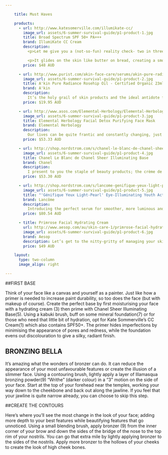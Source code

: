 ```yaml
---

    title: Must Haves

    products:
      - url: http://www.katesomerville.com/illumikate-cc/
        image_url: assets/6-summer-survival-guide/p1-product-1.jpg
        title: Broad Spectrum SPF 50+ PA+++
        brand: IllumiKate CC Cream
        description:
          <p>Let me give you a (not-so-fun) reality check- two in three Australians will be diagnosed with skin cancer. Thus, I present to you a lightweight alternative for those who detest the heavy feel of foundation, with the added benefits of hydration and SPF50+ which offers a greater level of protection. This tinted moisturiser is multifunctional as it instantly minimises the look of imperfections with colours designed to suit several skin tones.</p>

          <p>It glides on the skin like butter on bread, creating a smooth and supple effect, while known brightening agents Arbutin, Licorice Extract and Natural Amino Acids help improve the appearance of discolouration for more luminous skin.</p>
        price: $48 AUD

      - url: http://www.purist.com/akin-face-care/serums/akin-pure-radiance-certified-organic-rosehip-oil-23ml
        image_url: assets/6-summer-survival-guide/p1-product-2.jpg
        title: A'kin Pure Radiance Rosehip Oil - Certified Organic 23ml
        brand: A'kin
        description:
          It’s the holy grail of skin products and the ideal antidote for dry skin without dipping too much into your savings.  It provides a multi-purpose treatment for several issues. It not only restores moisture to dehydrated skin but reduces the signs of ageing and stretch marks through the use of omega 3, 6 and 9. It also contains Provitamin A and E, ensuring the skin is smooth whilst improving the appearance of scars and pimples and giving the skin that radiant glow we’re all aiming for.
        price: $19.95 AUD

      - url: http://www.asos.com/Elemental-Herbology/Elemental-Herbology-Facial-Detox-Purifying-Face-Mask-75ml/Prod/pgeproduct.aspx?iid=2219324&cid=15264&sh=0&pge=0&pgesize=36&sort=-1&clr=Purifying+face+mask
        image_url: assets/6-summer-survival-guide/p1-product-3.jpg
        title: Elemental Herbology Facial Detox Purifying Face Mask
        brand: Elemental Herbology
        description:
          Our lives can be quite frantic and constantly changing, just like our skin! The impact of differing seasons, changes in hormones and our way of living is reflected in the appearance and feel of our skin. Which is why the founder, Kristy Cimesa, has developed this mask to combat these issues and stop spots in their tracks! It’s designed to hydrate, repair, fight free radicals while rebalancing the skin. Containing a deep-cleansing formula of Manuka honey, aloe, fig extract, oat flour and Amazonian Clay, this mask helps to eliminate toxins from the surface while gently exfoliating blocked pores for a softer, radiant appearance. It contains the essential oils of eucalyptus, cedarwood, lavender and rosemary to help balance sebum production.
        price: $53.33 AUD

      - url: http://shop.nordstrom.com/s/chanel-le-blanc-de-chanel-sheer-illuminating-base/2967481
        image_url: assets/6-summer-survival-guide/p1-product-4.jpg
        title: Chanel Le Blanc de Chanel Sheer Illuminating Base
        brand: Chanel
        description:
          I present to you the staple of beauty products; the crème de la crème of makeup essentials. It’s quite surprising the amount of women that don’t use a primer or know it’s worth. So like the idea of waterproofing a pair of your black suede shoes to prolong its life, a primer does the same with makeup! This multi-tasking liquid ‘primes’ skin to set the makeup, while adding subtle contours and a natural dewy glow. This refreshing fluid keeps to its iconic subtle rose scent while smoothing away redness and the appearance of pores.
        price: $53.30 AUD

      - url: http://shop.nordstrom.com/s/lancome-genifique-yeux-light-pearl-eye-illuminating-youth-activating-concentrate/3354644?origin=keywordsearch-personalizedsort&contextualcategoryid=2375500&fashionColor=&resultback=0&cm_sp=personalizedsort-_-searchresults-_-1_0_A
        image_url: assets/6-summer-survival-guide/p1-product-5.jpg
        title: "'Génifique Yeux Light-Pearl' Eye-Illuminating Youth Activating Concentrate"
        brand: Lancôme
        description:
          Introducing the perfect serum for smoother, more luminous and younger looking eyes. This is Lancome’s first eye-illuminating serum, engineered with a unique rotating and massaging applicator to cover  even the most hard-to-reach eye areas. Experience a 360° eye contour transformation above and below the eyes.
        price: $80.54 AUD

      - title: Primrose Facial Hydrating Cream
        url: http://www.aesop.com/au/skin-care-1/primrose-facial-hydrating-cream-2.html
        image_url: assets/6-summer-survival-guide/p1-product-6.jpg
        brand: Aesop
        description: Let’s get to the nitty-gritty of managing your skin this summer! Aesop’s range is essential.  This is Aesop’s most coveted product of daily moisturisers, with the deep absorbing plant extracts designed to hydrate and soften normal, dry and stressed skin. This concoction is high in gamma linoleic acids and is boosted with Primrose and Rose Hip Seed extracts, natural mediums for Vitamin E and C. It also includes hints of sage, wild rosemary and lavender. With this moisturiser radiating herbaceous and earthy scents to captivate ones senses, who can resist?
        price: $49 AUD

    layout:
      type: two-column
      image_align: right

---
```


##FIRST BASE

Think of your face like a canvas and yourself as a painter. Just like how a primer is needed to increase paint durability, so too does the face (but with makeup of course). Create the perfect base by first moisturising your face with a hydrating cream (3) then prime with Chanel Sheer Illuminating Base(5). Using a kabuki brush, buff on some mineral foundation(7) or for those who need that little bit of hydration, opt for Kate Sommerville’s CC Cream(1) which also contains SPF50+. The primer hides imperfections by minimising the appearance of pores and redness, while the foundation evens out discolouration to give a silky, radiant finish.

## BRONZING BELLA

It’s amazing what the wonders of bronzer can do. It can reduce the appearance of your most unfavourable features or create the illusion of a slimmer face. Using a contouring brush, lightly apply a layer of Illamasqua bronzing powder(9) “Writhe” (darker colour) in a “3” motion on the side of your face. Start at the top of your forehead near the temples, working your way down to the cheekbone and back out along the jawline. If you feel that your jawline is quite narrow already, you can choose to skip this step.

##CREATE THE CONTOURS

Here’s where you’ll see the most change in the look of your face; adding more depth to your best features while beautifying features that go unnoticed.
Using a small blending brush, apply bronzer (9) from the inner corner of your brow and down the sides of the bridge of the nose to the top rim of your nostrils. You can go that extra mile by lightly applying bronzer to the sides of the nostrils.
Apply more bronzer to the hollows of your cheeks to create the look of high cheek bones.
